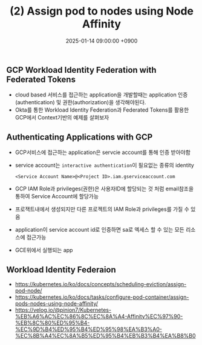 ﻿---
title: "(2) Assign pod to nodes using Node Affinity"
date : 2025-01-14 09:00:00 +0900
categories: [Kuberntest,Pod and Container]
tags : [gcp,wif]
---

## GCP Workload Identity Federation with Federated Tokens

- cloud based 서비스를 접근하는 application을 개발할때는 application 인증(authentication) 및 권한(authorization)을 생각해야된다.
- Okta를 통한 Workload Identity Federation과 Federated Tokens를 활용한 GCP에서 Context기반의 예제를 살펴보자

## Authenticating Applications with GCP

- GCP서비스에 접근하는 application은 servcie account를 통해 인증 받아야함
- service account는 `interactive authentication`이 필요없는 종류의 identity

    `<Service Account Name>@<Project ID>.iam.gserviceaccount.com`

- GCP IAM Role과 privileges(권한)은 사용자ID에 할당되는 것 처럼 email참조을 통하여 Service Account에 할당가능
- 프로잭트내에서 생성되지만 다른 프로젝트의 IAM Role과 privileges를 가질 수 있음
- application이 service account id로 인증하면 sa로 엑세스 할 수 있는 모든 리소스에 접근가능  
- GCE위에서 실행되는 app

## Workload Identity Federaion

- <https://kubernetes.io/ko/docs/concepts/scheduling-eviction/assign-pod-node/>
- <https://kubernetes.io/ko/docs/tasks/configure-pod-container/assign-pods-nodes-using-node-affinity/>
- <https://velog.io/@pinion7/Kubernetes-%EB%A6%AC%EC%86%8C%EC%8A%A4-Affinity%EC%97%90-%EB%8C%80%ED%95%B4-%EC%9D%B4%ED%95%B4%ED%95%98%EA%B3%A0-%EC%8B%A4%EC%8A%B5%ED%95%B4%EB%B3%B4%EA%B8%B0>